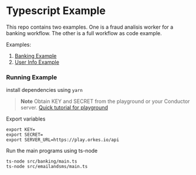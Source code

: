 # Typescript Example
This repo contains two examples. One is a fraud analisis worker for a banking workflow. 
The other is a full workflow as code example.

Examples:
1. [Banking Example](src/banking/README.md)
2. [User Info Example](src/emailsms/README.md)


### Running Example

install dependencies using `yarn`

> **Note**
Obtain KEY and SECRET from the playground or your Conductor server. [Quick tutorial for playground](https://orkes.io/content/docs/getting-started/concepts/access-control-applications#access-keys)

Export variables
```shell
export KEY=
export SECRET=
export SERVER_URL=https://play.orkes.io/api
```

Run the main programs using ts-node
```shell
ts-node src/banking/main.ts
ts-node src/emailandsms/main.ts
```